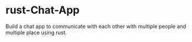 # rust-Chat-App
Build a chat app to communicate with each other with multiple people and multiple place using rust. 

